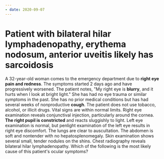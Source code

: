 ```yaml
---
- date: 2020-09-07
---
```


# Patient with bilateral hilar lymphadenopathy, erythema nodosum, anterior uveitis likely has sarcoidosis

<!--  Patient with bilateral hilar lymphadenopathy, erythema nodosum, anterior uveitis -->

A 32-year-old woman comes to the emergency department due to **right eye pain and redness**.  The symptoms started 2 days ago and have progressively worsened.  The patient notes, "My right eye is **blurry**, and it hurts when I look at bright light."  She has had no eye trauma or similar symptoms in the past.  She has no prior medical conditions but has had several weeks of nonproductive **cough**.  The patient does not use tobacco, alcohol, or illicit drugs.  Vital signs are within normal limits.  Right eye examination reveals conjunctival injection, particularly around the cornea.  **The right pupil is constricted** and reacts sluggishly to light.  Left eye examination is normal, but penlight examination of the left eye results in right eye discomfort.  The lungs are clear to auscultation.  The abdomen is soft and nontender with no hepatosplenomegaly.  Skin examination shows several small, tender nodules on the shins. Chest radiography reveals bilateral hilar lymphadenopathy. Which of the following is the most likely cause of this patient's ocular symptoms?
